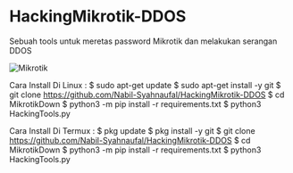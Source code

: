 # HackingMikrotik-DDOS
Sebuah tools untuk meretas password Mikrotik dan melakukan serangan DDOS


![Mikrotik](https://user-images.githubusercontent.com/97229948/163633444-01077e34-95ac-4f0d-a05a-c9b52328309b.png)

Cara Install Di Linux : 
$ sudo apt-get update
$ sudo apt-get install -y git
$ git clone https://github.com/Nabil-Syahnaufal/HackingMikrotik-DDOS
$ cd MikrotikDown
$ python3 -m pip install -r requirements.txt
$ python3 HackingTools.py

Cara Install Di Termux : 
$ pkg update
$ pkg install -y git
$ git clone https://github.com/Nabil-Syahnaufal/HackingMikrotik-DDOS
$ cd MikrotikDown
$ python3 -m pip install -r requirements.txt
$ python3 HackingTools.py
